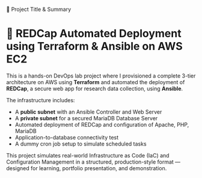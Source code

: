 🧠 Project Title & Summary
# 🚀 REDCap Automated Deployment using Terraform & Ansible on AWS EC2

This is a hands-on DevOps lab project where I provisioned a complete 3-tier architecture on AWS using **Terraform** and automated the deployment of **REDCap**, a secure web app for research data collection, using **Ansible**.

The infrastructure includes:
- A **public subnet** with an Ansible Controller and Web Server
- A **private subnet** for a secured MariaDB Database Server
- Automated deployment of REDCap and configuration of Apache, PHP, MariaDB
- Application-to-database connectivity test
- A dummy cron job setup to simulate scheduled tasks

This project simulates real-world Infrastructure as Code (IaC) and Configuration Management in a structured, production-style format — designed for learning, portfolio presentation, and demonstration.
